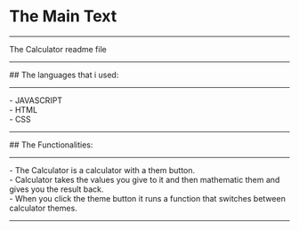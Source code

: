 # The Main Text
<hr>
The Calculator readme file
<hr>
## The languages that i used:
<hr>
- JAVASCRIPT<br>
- HTML<br>
- CSS<br>
<hr>
## The Functionalities:
<hr>
- The Calculator is a calculator with a them button.<br>
- Calculator takes the values you give to it and then mathematic them and gives you the result back.<br>
- When you click the theme button it runs a function that switches between calculator themes.<br>
<hr>
